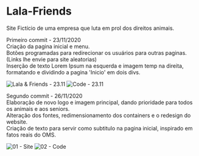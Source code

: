 # Lala-Friends
Site Fictício de uma empresa que luta em prol dos direitos animais. 

Primeiro commit - 23/11/2020 <br/>
Criação da pagina inicial e menu. <br/>
Botões programadas para redirecionar os usuários para outras paginas. (Links lhe envie para site aleatorias) <br/>
Inserção de texto Lorem Ipsum na esquerda e imagem temp na direita, formatando e dividindo a pagina 'Inicio' em dois divs. <br/> 

![Lala & Friends - 23.11](https://user-images.githubusercontent.com/73433189/100144276-5100f280-2e75-11eb-8ad5-9d7a0d7eec4b.PNG)
![Code - 23.11](https://user-images.githubusercontent.com/73433189/100397286-9bc26c00-3027-11eb-9643-7dbb76564152.PNG)

Segundo commit - 26/11/2020 <br/>
Elaboração de novo logo e imagem principal, dando prioridade para todos os animais e aos seniors. <br/>
Alteração dos fontes, redimensionamento dos containers e o redesign do website. <br/>
Criação de texto para servir como subtitulo na pagina inicial, inspirado em fatos reais do OMS. <br/>

![01 - Site](https://user-images.githubusercontent.com/73433189/100397501-c7922180-3028-11eb-9a8a-51383864d372.PNG)
![02 - Code](https://user-images.githubusercontent.com/73433189/100397504-c9f47b80-3028-11eb-85b6-b7b2f468a945.PNG)
